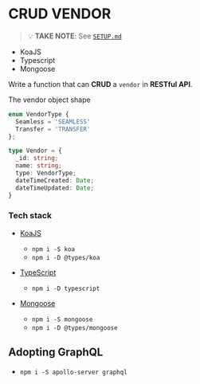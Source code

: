 # CRUD VENDOR

> 💡 **TAKE NOTE**: See [`SETUP.md`](https://github.com/ralphcasipe1/onboarding/blob/main/SETUP.md)

- KoaJS
- Typescript
- Mongoose

Write a function that can **CRUD** a `vendor` in **RESTful API**.

The vendor object shape

```typescript
enum VendorType {
  Seamless = 'SEAMLESS'
  Transfer = 'TRANSFER'
};

type Vendor = {
  _id: string;
  name: string;
  type: VendorType;
  dateTimeCreated: Date;
  dateTimeUpdated: Date; 
}
```

### Tech stack
- [KoaJS](https://github.com/koajs/koa)
  - `npm i -S koa`
  - `npm i -D @types/koa`

- [TypeScript](https://www.typescriptlang.org/)
  - `npm i -D typescript`

- [Mongoose](https://github.com/Automattic/mongoose)
  - `npm i -S mongoose`
  - `npm i -D @types/mongoose`

## Adopting GraphQL
- `npm i -S apollo-server graphql`

